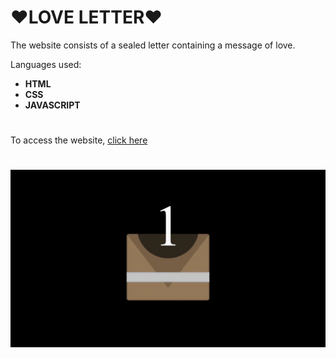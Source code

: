 # ❤LOVE LETTER❤

The website consists of a sealed letter containing a message of love.

Languages ​​used:

- **HTML**
- **CSS**
- **JAVASCRIPT**

#

To access the website, [click here](https://joaoaugustocolassohandocha.github.io/Love_Letter/)

#

![Reservation_Calendar](https://github.com/JoaoAugustoColassoHandocha/Love_Letter/blob/main/assets/Video%20Screen1752062420423.gif)